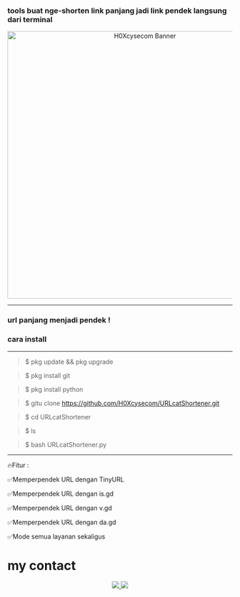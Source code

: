 ### tools buat nge-shorten link panjang jadi link pendek langsung dari terminal

<p align="center">
  <img src="https://i.top4top.io/p_3549w31ho0.jpg" alt="H0Xcysecom Banner" width="600"/>
</p>

---

### url panjang menjadi pendek !

 ### cara install

---

> $ pkg update && pkg upgrade 

> $ pkg install git

> $ pkg install python

> $ gitu clone https://github.com/H0Xcysecom/URLcatShortener.git

> $ cd URLcatShortener

> $ ls 

> $ bash URLcatShortener.py

---

🔥Fitur : 

✅Memperpendek URL dengan TinyURL

✅Memperpendek URL dengan is.gd

✅Memperpendek URL dengan v.gd

✅Memperpendek URL dengan da.gd

✅Mode semua layanan sekaligus 

# my contact
<p align="center">
  <a href="https://t.me/ownFrostWolf">
    <img src="https://img.shields.io/badge/Telegram-000000?style=for-the-badge&logo=telegram&logoColor=white" />
  </a>
  <a href="https://www.tiktok.com/@latest_news_team.markasv?_t=ZS-8zmyWM7yZBB&_r=1">
    <img src="https://img.shields.io/badge/TikTok-000000?style=for-the-badge&logo=tiktok&logoColor=white" />
  </a>
</p>
